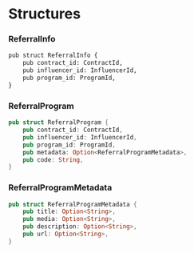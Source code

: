 # Structures

### ReferralInfo

```graphql
pub struct ReferralInfo {
    pub contract_id: ContractId,
    pub influencer_id: InfluencerId,
    pub program_id: ProgramId,
}
```

### ReferralProgram

```rust
pub struct ReferralProgram {
    pub contract_id: ContractId,
    pub influencer_id: InfluencerId,
    pub program_id: ProgramId,
    pub metadata: Option<ReferralProgramMetadata>,
    pub code: String,
}
```

### ReferralProgramMetadata

```rust
pub struct ReferralProgramMetadata {
    pub title: Option<String>,
    pub media: Option<String>,
    pub description: Option<String>,
    pub url: Option<String>,
}
```
